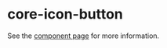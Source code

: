 core-icon-button
================

See the [component page](https://www.polymer-project.org/0.5/docs/elements/core-icon-button.html) for more information.
